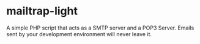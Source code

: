 # mailtrap-light
A simple PHP script that acts as a SMTP server and a POP3 Server. Emails sent by your development environment will never leave it.
